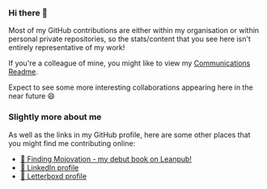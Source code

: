 ### Hi there 👋

Most of my GitHub contributions are either within my organisation or within personal private repositories, so the stats/content that you see here isn't entirely representative of my work!

If you're a colleague of mine, you might like to view my [Communications Readme](/CommunicationsReadme.md).

Expect to see some more interesting collaborations appearing here in the near future 😄

### Slightly more about me

As well as the links in my GitHub profile, here are some other places that you might find me contributing online:

- [📘 Finding Mojovation - my debut book on Leanpub!](https://leanpub.com/mojovation)
- [💼 LinkedIn profile](https://www.linkedin.com/in/neilstudd)
- [🎥 Letterboxd profile](https://letterboxd.com/dustlined/)

<!--
**neilstudd/neilstudd** is a ✨ _special_ ✨ repository because its `README.md` (this file) appears on your GitHub profile.

Here are some ideas to get you started:

- 🔭 I’m currently working on ...
- 🌱 I’m currently learning ...
- 👯 I’m looking to collaborate on ...
- 🤔 I’m looking for help with ...
- 💬 Ask me about ...
- 📫 How to reach me: ...
- 😄 Pronouns: ...
- ⚡ Fun fact: ...
-->
